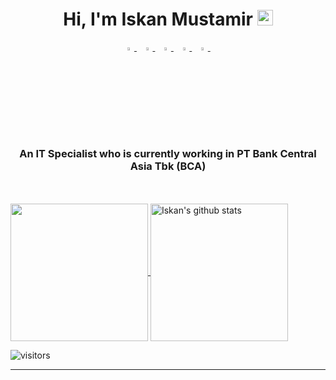 <h1 align="center">Hi, I'm Iskan Mustamir <img src="https://media.giphy.com/media/hvRJCLFzcasrR4ia7z/giphy.gif" width="25px"></h1>

<p align="center">
  <a href="https://www.linkedin.com/in/iskanmr/">
   <img src="https://img.icons8.com/color/48/000000/linkedin.png" width="3.5%"/>
    </a><span>&nbsp;</span>
  <a href="https://twitter.com/iskanmr_">
    <img src="https://img.icons8.com/color/48/000000/twitter.png" width="3.5%"/>
  </a><span>&nbsp;</span>
  <a href="https://www.instagram.com/iskanmr/">
    <img src="https://img.icons8.com/fluent/48/000000/instagram-new.png" width="3.5%"/>
  </a><span>&nbsp;</span>
  <a href="mailto:iskan.mustamir1@gmail.com">
    <img src="https://img.icons8.com/fluent/48/000000/gmail.png" width="3.5%"/>
  </a><span>&nbsp;</span>
  <a href="https://github.com/IskanMr">
    <img src="https://img.icons8.com/fluent/48/000000/github.png" width="3.5%"/>
  </a><span>&nbsp;</span>
</p>
<h3 align="center">An IT Specialist who is currently working in PT Bank Central Asia Tbk (BCA)</h3>

<br>

<br>

  <a href="https://github.com/IskanMr">
    <img align="center" src="https://github-readme-stats.vercel.app/api/top-langs/?username=IskanMr&hide=ASP.NET,jupyter%20notebook&theme=dark&hide_langs_below=1" height="220px"/>
  </a>
  <a href="https://github.com/IskanMr">
   <img align="center" src="https://github-readme-stats.vercel.app/api?username=IskanMr&count_private=true&hide=stars&show_icons=true&theme=dark&line_height=27" alt="Iskan's github stats" height="220px" />
  </a>



![visitors](https://visitor-badge.laobi.icu/badge?page_id=IskanMr.408179647)

------

